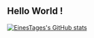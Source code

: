## Hello World ! 
[![EinesTages's GitHub stats](https://github-readme-stats.vercel.app/api?username=EinesTages&show_icons=true&theme=ambient_gradient)](https://github.com/anuraghazra/github-readme-stats)


<!--
**EinesTages/EinesTages** is a ✨ _special_ ✨ repository because its `README.md` (this file) appears on your GitHub profile.

Here are some ideas to get you started:

- 🔭 I’m currently working on ...
- 🌱 I’m currently learning ...
- 👯 I’m looking to collaborate on ...
- 🤔 I’m looking for help with ...
- 💬 Ask me about ...
- 📫 How to reach me: ...
- 😄 Pronouns: ...
- ⚡ Fun fact: ...
-->
